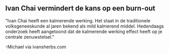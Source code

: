 <h2>Ivan Chai vermindert de kans op een burn-out</h2>

"Ivan Chai heeft een kalmerende werking. Het staat in de traditionele volksgeneeskunde al jaren bekend als mild kalmerend middel. Hedendaags onderzoek heeft aangetoond dat de kalmerende werking effect heeft op je centrale zenuwstelsel."

-Michael via ivansherbs.com
